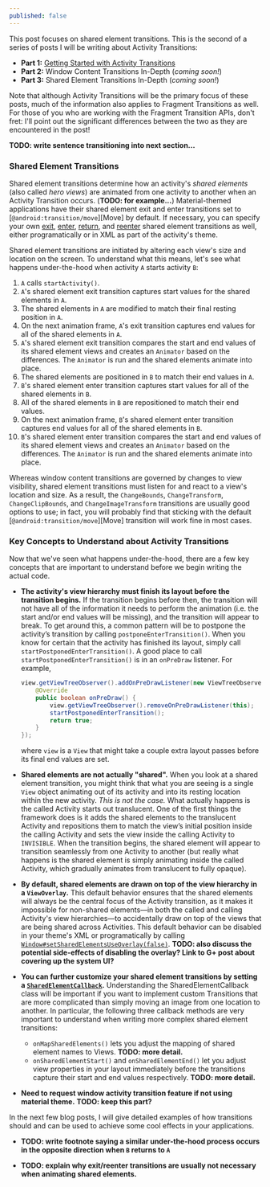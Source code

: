 ```yaml
---
published: false
---
```


This post focuses on shared element transitions. This is the second of a series of posts I will be writing about Activity Transitions:

* **Part 1:** <a href="/2014/11/activity-transitions-getting-started-part1.html">Getting Started with Activity Transitions</a>
* **Part 2:** Window Content Transitions In-Depth (_coming soon!_)
* **Part 3:** Shared Element Transitions In-Depth (_coming soon!_)

Note that although Activity Transitions will be the primary focus of these posts, much of the information also applies to Fragment Transitions as well. For those of you who are working with the Fragment Transition APIs, don't fret: I'll point out the significant differences between the two as they are encountered in the post!

**TODO: write sentence transitioning into next section...**

### Shared Element Transitions

<!--morestart-->

Shared element transitions determine how an activity's _shared elements_ (also called _hero views_) are animated from one activity to another when an Activity Transition occurs. (**TODO: for example...**) Material-themed applications have their shared element exit and enter transitions set to [`@android:transition/move`][Move] by default. If necessary, you can specify your own [exit][setSharedElementExitTransition], [enter][setSharedElementEnterTransition], [return][setSharedElementReturnTransition], and [reenter][setSharedElementReenterTransition] shared element transitions as well, either programatically or in XML as part of the activity's theme.

Shared element transitions are initiated by altering each view's size and location on the screen. To understand what this means, let's see what happens under-the-hood when activity `A` starts activity `B`:

<!--more-->

1. `A` calls `startActivity()`.
2. `A`'s shared element exit transition captures start values for the shared elements in `A`.
3. The shared elements in `A` are modified to match their final resting position in `A`.
4. On the next animation frame, `A`'s exit transition captures end values for all of the shared elements in `A`.
5. `A`'s shared element exit transition compares the start and end values of its shared element views and creates an `Animator` based on the differences. The `Animator` is run and the shared elements animate into place.
6. The shared elements are positioned in `B` to match their end values in `A`.
7. `B`'s shared element enter transition captures start values for all of the shared elements in `B`.
8. All of the shared elements in `B` are repositioned to match their end values.
9. On the next animation frame, `B`'s shared element enter transition captures end values for all of the shared elements in `B`.
10. `B`'s shared element enter transition compares the start and end values of its shared element views and creates an `Animator` based on the differences. The `Animator` is run and the shared elements animate into place.

Whereas window content transitions are governed by changes to view visibility, shared element transitions must listen for and react to a view's location and size. As a result, the `ChangeBounds`, `ChangeTransform`, `ChangeClipBounds`, and `ChangeImageTransform` transitions are usually good options to use; in fact, you will probably find that sticking with the default [`@android:transition/move`][Move] transition will work fine in most cases.

### Key Concepts to Understand about Activity Transitions

Now that we've seen what happens under-the-hood, there are a few key concepts that are important to understand before we begin writing the actual code.

* <b>The activity's view hierarchy must finish its layout before the transition begins.</b> If the transition begins before then, the transition will not have all of the information it needs to perform the animation (i.e. the start and/or end values will be missing), and the transition will appear to break. To get around this, a common pattern will be to postpone the activity’s transition by calling `postponeEnterTransition()`. When you know for certain that the activity has finished its layout, simply call `startPostponedEnterTransition()`. A good place to call `startPostponedEnterTransition()` is in an `onPreDraw` listener. For example,

    ```java
    view.getViewTreeObserver().addOnPreDrawListener(new ViewTreeObserver.OnPreDrawListener() {
        @Override
        public boolean onPreDraw() {
            view.getViewTreeObserver().removeOnPreDrawListener(this);
            startPostponedEnterTransition();
            return true;
        }
    });
    ```

    where `view` is a `View` that might take a couple extra layout passes before its final end values are set.

* <b>Shared elements are not actually "shared".</b> When you look at a shared element transition, you might think that what you are seeing is a single `View` object animating out of its activity and into its resting location within the new activity. _This is not the case._ What actually happens is the called Activity starts out translucent. One of the first things the framework does is it adds the shared elements to the translucent Activity and repositions them to match the view’s initial position inside the calling Activity and sets the view inside the calling Activity to `INVISIBLE`. When the transition begins, the shared element will appear to transition seamlessly from one Activity to another (but really what happens is the shared element is simply animating inside the called Activity, which gradually animates from translucent to fully opaque).

* <b>By default, shared elements are drawn on top of the view hierarchy in a `ViewOverlay`.</b> This default behavior ensures that the shared elements will always be the central focus of the Activity transition, as it makes it impossible for non-shared elements&mdash;in both the called and calling Activity's view hierarchies&mdash;to accidentally draw on top of the views that are being shared across Activities. This default behavior can be disabled in your theme's XML or programatically by calling [`Window#setSharedElementsUseOverlay(false)`][setSharedElementsUseOverlay]. **TODO: also discuss the potential side-effects of disabling the overlay? Link to G+ post about covering up the system UI?**

* <b>You can further customize your shared element transitions by setting a [`SharedElementCallback`][SharedElementCallback].</b> Understanding the SharedElementCallback class will be important if you want to implement custom Transitions that are more complicated than simply moving an image from one location to another. In particular, the following three callback methods are very important to understand when writing more complex shared element transitions:

    - `onMapSharedElements()` lets you adjust the mapping of shared element names to Views. **TODO: more detail.**
    - `onSharedElementStart()` and `onSharedElementEnd()` let you adjust view properties in your layout immediately before the transitions capture their start and end values respectively. **TODO: more detail.**

* <b>Need to request window activity transition feature if not using material theme.</b> **TODO: keep this part?**

In the next few blog posts, I will give detailed examples of how transitions should and can be used to achieve some cool effects in your applications.

* **TODO: write footnote saying a similar under-the-hood process occurs in the opposite direction when `B` returns to `A`**
* **TODO: explain why exit/reenter transitions are usually not necessary when animating shared elements.**

  [setSharedElementsUseOverlay]: https://developer.android.com/reference/android/view/Window.html#setSharedElementsUseOverlay(boolean)
  [SharedElementCallback]: https://developer.android.com/reference/android/app/SharedElementCallback.html

  [setExitTransition]: https://developer.android.com/reference/android/view/Window.html#setExitTransition(android.transition.Transition)
  [setEnterTransition]: https://developer.android.com/reference/android/view/Window.html#setEnterTransition(android.transition.Transition)
  [setReturnTransition]: https://developer.android.com/reference/android/view/Window.html#setReturnTransition(android.transition.Transition)
  [setReenterTransition]: https://developer.android.com/reference/android/view/Window.html#setReenterTransition(android.transition.Transition)

  [setSharedElementExitTransition]: https://developer.android.com/reference/android/view/Window.html#setSharedElementExitTransition(android.transition.Transition)
  [setSharedElementEnterTransition]: https://developer.android.com/reference/android/view/Window.html#setSharedElementEnterTransition(android.transition.Transition)
  [setSharedElementReturnTransition]: https://developer.android.com/reference/android/view/Window.html#setSharedElementReturnTransition(android.transition.Transition)
  [setSharedElementReenterTransition]: https://developer.android.com/reference/android/view/Window.html#setSharedElementReenterTransition(android.transition.Transition)

